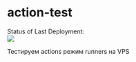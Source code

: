 # action-test

Status of Last Deployment:<br>
<img src="https://github.com/Sergey-sirius/action-test/workflows/Action_Test2/badge.svg?branch=master"><br>
                                                  
                                                                                                   
Тестируем actions режим runners на VPS
